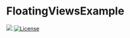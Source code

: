 # FloatingViewsExample

[![](https://jitpack.io/v/paz-lavi/TaskRunner.svg)](https://jitpack.io/#DaniKoza/FloatingViewsExample) [![License](https://img.shields.io/badge/License-Apache%202.0-blue.svg)](https://github.com/paz-lavi/TaskRunner/blob/master/LICENSE) 
